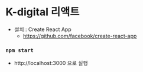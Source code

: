 # K-digital 리액트
+ 설치 : Create React App
  + https://github.com/facebook/create-react-app
 
### `npm start`
+ http://localhost:3000 으로 실행